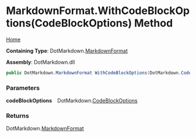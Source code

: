 # MarkdownFormat\.WithCodeBlockOptions\(CodeBlockOptions\) Method

[Home](../../../README.md)

**Containing Type**: DotMarkdown\.[MarkdownFormat](../README.md)

**Assembly**: DotMarkdown\.dll

```csharp
public DotMarkdown.MarkdownFormat WithCodeBlockOptions(DotMarkdown.CodeBlockOptions codeBlockOptions)
```

### Parameters

**codeBlockOptions** &ensp; DotMarkdown\.[CodeBlockOptions](../../CodeBlockOptions/README.md)

### Returns

DotMarkdown\.[MarkdownFormat](../README.md)

